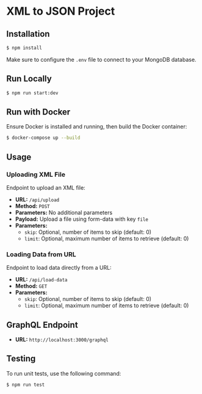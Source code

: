 # XML to JSON Project

## Installation

```bash
$ npm install
```

Make sure to configure the `.env` file to connect to your MongoDB database.

## Run Locally

```bash
$ npm run start:dev
```

## Run with Docker

Ensure Docker is installed and running, then build the Docker container:

```bash
$ docker-compose up --build
```

## Usage

### Uploading XML File

Endpoint to upload an XML file:

- **URL:** `/api/upload`
- **Method:** `POST`
- **Parameters:** No additional parameters
- **Payload:** Upload a file using form-data with key `file`
- **Parameters:**
  - `skip`: Optional, number of items to skip (default: 0)
  - `limit`: Optional, maximum number of items to retrieve (default: 0)

### Loading Data from URL

Endpoint to load data directly from a URL:

- **URL:** `/api/load-data`
- **Method:** `GET`
- **Parameters:**
  - `skip`: Optional, number of items to skip (default: 0)
  - `limit`: Optional, maximum number of items to retrieve (default: 0)

## GraphQL Endpoint

- **URL:** `http://localhost:3000/graphql`

## Testing

To run unit tests, use the following command:

```bash
$ npm run test
```
